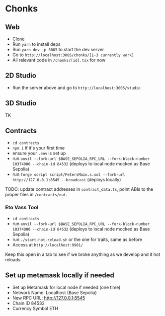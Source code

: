 # Chonks

## Web

* Clone
* Run `yarn` to install deps
* Run `yarn dev -p 3005` to start the dev server
* Go to `http://localhost:3005/chonks/[1-3 currently work]`
* All relevant code in `/chonks/[id].tsx` for now

## 2D Studio

* Run the server above and go to `http://localhost:3005/studio`

## 3D Studio

TK

## Contracts

* `cd contracts`
* `npm i` if it's your first time
* ensure your `.env` is set up
* run `anvil --fork-url $BASE_SEPOLIA_RPC_URL --fork-block-number 10374000 --chain-id 84532` (deploys to local node mocked as Base Sepolia)
* run `forge script script/PetersMain.s.sol --fork-url http://127.0.0.1:8545 --broadcast` (deploys locally)

TODO: update contract addresses in `contract_data.ts`, point ABIs to the proper files in `/contracts/out`.

### Eto Vass Tool

* `cd contracts`
* run `anvil --fork-url $BASE_SEPOLIA_RPC_URL --fork-block-number 10374000 --chain-id 84532` (deploys to local node mocked as Base Sepolia)
* run `./start-hot-reload.sh` or the one for traits, same as before
* Access at `http://localhost:9901/`

Keep this open in a tab to see if we broke anything as we develop and it hot reloads

## Set up metamask locally if needed

* Set up Metamask for local node if needed (one time)
* Network Name: Localhost (Base Sepolia)
* New RPC URL: http://127.0.0.1:8545
* Chain ID 84532
* Currency Symbol ETH
